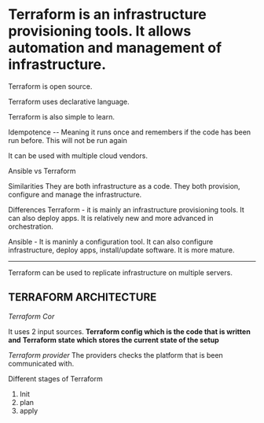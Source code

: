 # Terraform is an infrastructure provisioning tools. It allows automation and management of infrastructure.

Terraform is open source.

Terraform uses declarative language.

Terraform is also simple to learn.

Idempotence -- Meaning it runs once and remembers if the code has been run before. This will not be run again

It can be used with multiple cloud vendors.

Ansible vs Terraform

Similarities
They are both infrastructure as a code.
They both provision, configure and manage the infrastructure.

Differences
Terraform - it is mainly an infrastructure provisioning tools. It can also deploy apps. It is relatively new and more advanced in orchestration.

Ansible - It is maninly a configuration tool. It can also configure infrastructure, deploy apps, install/update software. It is more mature.

---

Terraform can be used to replicate infrastructure on multiple servers.

## TERRAFORM ARCHITECTURE

_Terraform Cor_

It uses 2 input sources. **Terraform config which is the code that is written and**
**Terraform state which stores the current state of the setup**

_Terraform provider_
The providers checks the platform that is been communicated with.

Different stages of Terraform

1. Init
2. plan
3. apply
